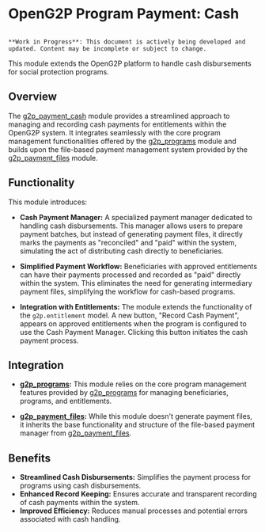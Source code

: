 # OpenG2P Program Payment: Cash

```{warning}

**Work in Progress**: This document is actively being developed and updated. Content may be incomplete or subject to change.
```

This module extends the OpenG2P platform to handle cash disbursements for social protection programs. 

## Overview

The [g2p_payment_cash](g2p_payment_cash) module provides a streamlined approach to managing and recording cash payments for entitlements within the OpenG2P system. It integrates seamlessly with the core program management functionalities offered by the [g2p_programs](g2p_programs) module and builds upon the file-based payment management system provided by the [g2p_payment_files](g2p_payment_files) module. 

## Functionality

This module introduces:

- **Cash Payment Manager:**  A specialized payment manager dedicated to handling cash disbursements. This manager allows users to prepare payment batches, but instead of generating payment files, it directly marks the payments as "reconciled" and "paid" within the system, simulating the act of distributing cash directly to beneficiaries.

- **Simplified Payment Workflow:** Beneficiaries with approved entitlements can have their payments processed and recorded as "paid" directly within the system. This eliminates the need for generating intermediary payment files, simplifying the workflow for cash-based programs.

- **Integration with Entitlements:**  The module extends the functionality of the `g2p.entitlement` model.  A new button, "Record Cash Payment", appears on approved entitlements when the program is configured to use the Cash Payment Manager.  Clicking this button initiates the cash payment process.

## Integration

- **[g2p_programs](g2p_programs):** This module relies on the core program management features provided by [g2p_programs](g2p_programs) for managing beneficiaries, programs, and entitlements. 

- **[g2p_payment_files](g2p_payment_files):**  While this module doesn't generate payment files, it inherits the base functionality and structure of the file-based payment manager from [g2p_payment_files](g2p_payment_files).

## Benefits

- **Streamlined Cash Disbursements:**  Simplifies the payment process for programs using cash disbursements.
- **Enhanced Record Keeping:** Ensures accurate and transparent recording of cash payments within the system.
- **Improved Efficiency:** Reduces manual processes and potential errors associated with cash handling. 
